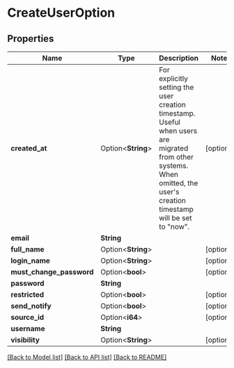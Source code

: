 # CreateUserOption

## Properties

Name | Type | Description | Notes
------------ | ------------- | ------------- | -------------
**created_at** | Option<**String**> | For explicitly setting the user creation timestamp. Useful when users are migrated from other systems. When omitted, the user's creation timestamp will be set to \"now\". | [optional]
**email** | **String** |  | 
**full_name** | Option<**String**> |  | [optional]
**login_name** | Option<**String**> |  | [optional]
**must_change_password** | Option<**bool**> |  | [optional]
**password** | **String** |  | 
**restricted** | Option<**bool**> |  | [optional]
**send_notify** | Option<**bool**> |  | [optional]
**source_id** | Option<**i64**> |  | [optional]
**username** | **String** |  | 
**visibility** | Option<**String**> |  | [optional]

[[Back to Model list]](../README.md#documentation-for-models) [[Back to API list]](../README.md#documentation-for-api-endpoints) [[Back to README]](../README.md)


